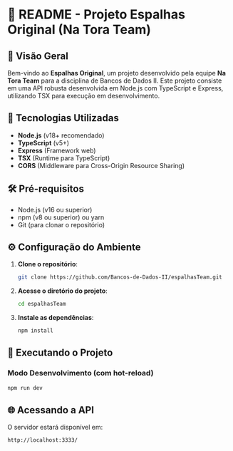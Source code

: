 # 📝 README - Projeto Espalhas Original (Na Tora Team)

## 📌 Visão Geral

Bem-vindo ao **Espalhas Original**, um projeto desenvolvido pela equipe **Na Tora Team** para a disciplina de Bancos de Dados II. Este projeto consiste em uma API robusta desenvolvida em Node.js com TypeScript e Express, utilizando TSX para execução em desenvolvimento.

## 🚀 Tecnologias Utilizadas

- **Node.js** (v18+ recomendado)
- **TypeScript** (v5+)
- **Express** (Framework web)
- **TSX** (Runtime para TypeScript)
- **CORS** (Middleware para Cross-Origin Resource Sharing)

## 🛠️ Pré-requisitos

- Node.js (v16 ou superior)
- npm (v8 ou superior) ou yarn
- Git (para clonar o repositório)

## ⚙️ Configuração do Ambiente

1. **Clone o repositório**:
   ```bash
   git clone https://github.com/Bancos-de-Dados-II/espalhasTeam.git
   ```

2. **Acesse o diretório do projeto**:
   ```bash
   cd espalhasTeam
   ```

3. **Instale as dependências**:
   ```bash
   npm install
   ```

## 🏃 Executando o Projeto

### Modo Desenvolvimento (com hot-reload)
```bash
npm run dev
```

## 🌐 Acessando a API
O servidor estará disponível em:
```
http://localhost:3333/
```
